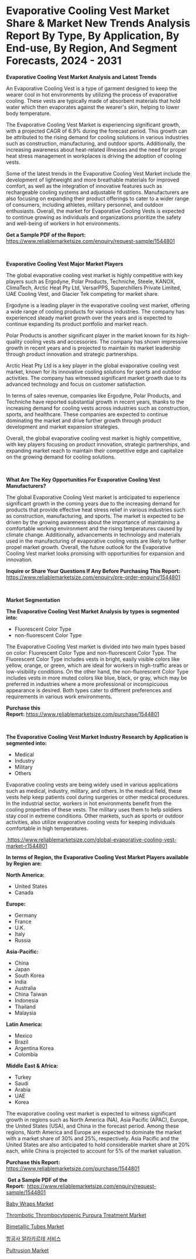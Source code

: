 <p><h1>Evaporative Cooling Vest Market Share & Market New Trends Analysis Report By Type, By Application, By End-use, By Region, And Segment Forecasts, 2024 - 2031</h1></p><p><strong>Evaporative Cooling Vest Market Analysis and Latest Trends</strong></p>
<p><p>An Evaporative Cooling Vest is a type of garment designed to keep the wearer cool in hot environments by utilizing the process of evaporative cooling. These vests are typically made of absorbent materials that hold water which then evaporates against the wearer's skin, helping to lower body temperature.</p><p>The Evaporative Cooling Vest Market is experiencing significant growth, with a projected CAGR of 6.9% during the forecast period. This growth can be attributed to the rising demand for cooling solutions in various industries such as construction, manufacturing, and outdoor sports. Additionally, the increasing awareness about heat-related illnesses and the need for proper heat stress management in workplaces is driving the adoption of cooling vests.</p><p>Some of the latest trends in the Evaporative Cooling Vest Market include the development of lightweight and more breathable materials for improved comfort, as well as the integration of innovative features such as rechargeable cooling systems and adjustable fit options. Manufacturers are also focusing on expanding their product offerings to cater to a wider range of consumers, including athletes, military personnel, and outdoor enthusiasts. Overall, the market for Evaporative Cooling Vests is expected to continue growing as individuals and organizations prioritize the safety and well-being of workers in hot environments.</p></p>
<p><strong>Get a Sample PDF of the Report:&nbsp;</strong> <a href="https://www.reliablemarketsize.com/enquiry/request-sample/1544801">https://www.reliablemarketsize.com/enquiry/request-sample/1544801</a></p>
<p>&nbsp;</p>
<p><strong>Evaporative Cooling Vest Major Market Players</strong></p>
<p><p>The global evaporative cooling vest market is highly competitive with key players such as Ergodyne, Polar Products, Techniche, Steele, KANOX, ClimaTech, Arctic Heat Pty Ltd, VersarPPS, Superchillers Private Limited, UAE Cooling Vest, and Glacier Tek competing for market share.</p><p>Ergodyne is a leading player in the evaporative cooling vest market, offering a wide range of cooling products for various industries. The company has experienced steady market growth over the years and is expected to continue expanding its product portfolio and market reach.</p><p>Polar Products is another significant player in the market known for its high-quality cooling vests and accessories. The company has shown impressive growth in recent years and is projected to maintain its market leadership through product innovation and strategic partnerships.</p><p>Arctic Heat Pty Ltd is a key player in the global evaporative cooling vest market, known for its innovative cooling solutions for sports and outdoor activities. The company has witnessed significant market growth due to its advanced technology and focus on customer satisfaction.</p><p>In terms of sales revenue, companies like Ergodyne, Polar Products, and Techniche have reported substantial growth in recent years, thanks to the increasing demand for cooling vests across industries such as construction, sports, and healthcare. These companies are expected to continue dominating the market and drive further growth through product development and market expansion strategies.</p><p>Overall, the global evaporative cooling vest market is highly competitive, with key players focusing on product innovation, strategic partnerships, and expanding market reach to maintain their competitive edge and capitalize on the growing demand for cooling solutions.</p></p>
<p>&nbsp;</p>
<p><strong>What Are The Key Opportunities For Evaporative Cooling Vest Manufacturers?</strong></p>
<p><p>The global Evaporative Cooling Vest market is anticipated to experience significant growth in the coming years due to the increasing demand for products that provide effective heat stress relief in various industries such as construction, manufacturing, and sports. The market is expected to be driven by the growing awareness about the importance of maintaining a comfortable working environment and the rising temperatures caused by climate change. Additionally, advancements in technology and materials used in the manufacturing of evaporative cooling vests are likely to further propel market growth. Overall, the future outlook for the Evaporative Cooling Vest market looks promising with opportunities for expansion and innovation.</p></p>
<p><strong>Inquire or Share Your Questions If Any Before Purchasing This Report:</strong> <a href="https://www.reliablemarketsize.com/enquiry/pre-order-enquiry/1544801">https://www.reliablemarketsize.com/enquiry/pre-order-enquiry/1544801</a></p>
<p>&nbsp;</p>
<p><strong>Market Segmentation</strong></p>
<p><strong>The Evaporative Cooling Vest Market Analysis by types is segmented into:</strong></p>
<p><ul><li>Fluorescent Color Type</li><li>non-fluorescent Color Type</li></ul></p>
<p><p>The Evaporative Cooling Vest market is divided into two main types based on color: Fluorescent Color Type and non-fluorescent Color Type. The Fluorescent Color Type includes vests in bright, easily visible colors like yellow, orange, or green, which are ideal for workers in high-traffic areas or low-visibility conditions. On the other hand, the non-fluorescent Color Type includes vests in more muted colors like blue, black, or gray, which may be preferred in industries where a more professional or inconspicuous appearance is desired. Both types cater to different preferences and requirements in various work environments.</p></p>
<p><strong>Purchase this Report:&nbsp;</strong><a href="https://www.reliablemarketsize.com/purchase/1544801">https://www.reliablemarketsize.com/purchase/1544801</a></p>
<p>&nbsp;</p>
<p><strong>The Evaporative Cooling Vest Market Industry Research by Application is segmented into:</strong></p>
<p><ul><li>Medical</li><li>Industry</li><li>Military</li><li>Others</li></ul></p>
<p><p>Evaporative cooling vests are being widely used in various applications such as medical, industry, military, and others. In the medical field, these vests help keep patients cool during surgeries or other medical procedures. In the industrial sector, workers in hot environments benefit from the cooling properties of these vests. The military uses them to help soldiers stay cool in extreme conditions. Other markets, such as sports or outdoor activities, also utilize evaporative cooling vests for keeping individuals comfortable in high temperatures.</p></p>
<p><a href="https://www.reliablemarketsize.com/global-evaporative-cooling-vest-market-r1544801">&nbsp;https://www.reliablemarketsize.com/global-evaporative-cooling-vest-market-r1544801</a></p>
<p><strong>In terms of Region, the Evaporative Cooling Vest Market Players available by Region are:</strong></p>
<p>
    <p> <strong> North America: </strong>
        <ul>
            <li>United States</li>
            <li>Canada</li>
        </ul>
        </p> 
    <p> <strong> Europe: </strong>
        <ul>
            <li>Germany</li>
            <li>France</li>
            <li>U.K.</li>
            <li>Italy</li>
            <li>Russia</li>
        </ul>
        </p> 
    <p> <strong> Asia-Pacific: </strong>
        <ul>
            <li>China</li>
            <li>Japan</li>
            <li>South Korea</li>
            <li>India</li>
            <li>Australia</li>
            <li>China Taiwan</li>
            <li>Indonesia</li>
            <li>Thailand</li>
            <li>Malaysia</li>
        </ul>
        </p> 
    <p> <strong> Latin America: </strong>
        <ul>
            <li>Mexico</li>
            <li>Brazil</li>
            <li>Argentina Korea</li>
            <li>Colombia</li>
        </ul>
        </p> 
    <p> <strong> Middle East & Africa: </strong>
        <ul>
            <li>Turkey</li>
            <li>Saudi</li>
            <li>Arabia</li>
            <li>UAE</li>
            <li>Korea</li>
        </ul>
    </p>
    </p>
<p><p>The evaporative cooling vest market is expected to witness significant growth in regions such as North America (NA), Asia Pacific (APAC), Europe, the United States (USA), and China in the forecast period. Among these regions, North America and Europe are expected to dominate the market with a market share of 30% and 25%, respectively. Asia Pacific and the United States are also anticipated to hold considerable market share at 20% each, while China is projected to account for 5% of the market valuation.</p></p>
<p><strong>Purchase this Report: </strong><a href="https://www.reliablemarketsize.com/purchase/1544801">https://www.reliablemarketsize.com/purchase/1544801</a></p>
<p>&nbsp;<strong>Get a Sample PDF of the Report:&nbsp;&nbsp;</strong><a href="https://www.reliablemarketsize.com/enquiry/request-sample/1544801">https://www.reliablemarketsize.com/enquiry/request-sample/1544801</a></p>
<p><strong></strong></p>
<p><p><a href="https://github.com/amapolalg/Market-Research-Report-List-1/blob/main/baby-wraps-market.md">Baby Wraps Market</a></p><p><a href="https://issuu.com/reportprime-2/docs/thrombotic-thrombocytopenic-purpura-treatment-mark">Thrombotic Thrombocytopenic Purpura Treatment Market</a></p><p><a href="https://medium.com/@gracielawharris42024/bimetallic-tubes-market-forecast-global-market-trends-and-analysis-from-2024-to-2031-covered-in-33e6eb7768e0">Bimetallic Tubes Market</a></p><p><a href="https://github.com/KellyLyncyh543964/Market-Research-Report-List-2/blob/main/758961210942.md">항공사 알라카르테 서비스</a></p><p><a href="https://medium.com/@bosdendes/pultrusion-market-a-global-and-regional-analysis-focus-on-region-country-level-analysis-and-802ac5da3f54">Pultrusion Market</a></p></p>